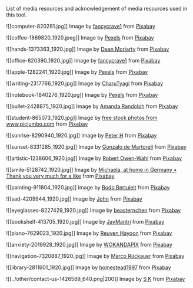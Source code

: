 List of media resources and acknowledgement of media resources used in this tool.

![[computer-820281.jpg]]
Image by <a href="https://pixabay.com/users/fancycrave1-1115284/?utm_source=link-attribution&utm_medium=referral&utm_campaign=image&utm_content=820281">fancycrave1</a> from <a href="https://pixabay.com//?utm_source=link-attribution&utm_medium=referral&utm_campaign=image&utm_content=820281">Pixabay</a>

![[coffee-1869820_1920.jpeg]]
Image by <a href="https://pixabay.com/users/pexels-2286921/?utm_source=link-attribution&utm_medium=referral&utm_campaign=image&utm_content=1869820">Pexels</a> from <a href="https://pixabay.com//?utm_source=link-attribution&utm_medium=referral&utm_campaign=image&utm_content=1869820">Pixabay</a>

![[hands-1373363_1920.jpg]]
Image by <a href="https://pixabay.com/users/terimakasih0-624267/?utm_source=link-attribution&utm_medium=referral&utm_campaign=image&utm_content=1373363">Dean Moriarty</a> from <a href="https://pixabay.com//?utm_source=link-attribution&utm_medium=referral&utm_campaign=image&utm_content=1373363">Pixabay</a>

![[office-820390_1920.jpg]]
Image by <a href="https://pixabay.com/users/fancycrave1-1115284/?utm_source=link-attribution&utm_medium=referral&utm_campaign=image&utm_content=820390">fancycrave1</a> from <a href="https://pixabay.com//?utm_source=link-attribution&utm_medium=referral&utm_campaign=image&utm_content=820390">Pixabay</a>


![[apple-1282241_1920.jpg]]
Image by <a href="https://pixabay.com/users/pexels-2286921/?utm_source=link-attribution&utm_medium=referral&utm_campaign=image&utm_content=1282241">Pexels</a> from <a href="https://pixabay.com//?utm_source=link-attribution&utm_medium=referral&utm_campaign=image&utm_content=1282241">Pixabay</a>



![[writing-2317766_1920.jpg]]
Image by <a href="https://pixabay.com/users/charutyagi-5337093/?utm_source=link-attribution&utm_medium=referral&utm_campaign=image&utm_content=2317766">CharuTyagi</a> from <a href="https://pixabay.com//?utm_source=link-attribution&utm_medium=referral&utm_campaign=image&utm_content=2317766">Pixabay</a>


![[notebook-1840276_1920.jpg]]
Image by <a href="https://pixabay.com/users/pexels-2286921/?utm_source=link-attribution&utm_medium=referral&utm_campaign=image&utm_content=1840276">Pexels</a> from <a href="https://pixabay.com//?utm_source=link-attribution&utm_medium=referral&utm_campaign=image&utm_content=1840276">Pixabay</a>


![[bullet-2428875_1920.jpg]]
Image by <a href="https://pixabay.com/users/rayedigitaldesigns-5446944/?utm_source=link-attribution&utm_medium=referral&utm_campaign=image&utm_content=2428875">Amanda Randolph</a> from <a href="https://pixabay.com//?utm_source=link-attribution&utm_medium=referral&utm_campaign=image&utm_content=2428875">Pixabay</a>

![[student-865073_1920.jpg]]
Image by <a href="https://pixabay.com/users/picjumbo_com-2130229/?utm_source=link-attribution&utm_medium=referral&utm_campaign=image&utm_content=865073">free stock photos from www.picjumbo.com</a> from <a href="https://pixabay.com//?utm_source=link-attribution&utm_medium=referral&utm_campaign=image&utm_content=865073">Pixabay</a>

![[sunrise-8290940_1920.jpg]]
Image by <a href="https://pixabay.com/users/tama66-1032521/?utm_source=link-attribution&utm_medium=referral&utm_campaign=image&utm_content=8290940">Peter H</a> from <a href="https://pixabay.com//?utm_source=link-attribution&utm_medium=referral&utm_campaign=image&utm_content=8290940">Pixabay</a>


![[sunset-8331285_1920.jpg]]
Image by <a href="https://pixabay.com/users/gonzavespa150-9804315/?utm_source=link-attribution&utm_medium=referral&utm_campaign=image&utm_content=8331285">Gonzalo de Martorell</a> from <a href="https://pixabay.com//?utm_source=link-attribution&utm_medium=referral&utm_campaign=image&utm_content=8331285">Pixabay</a>

![[artistic-1238606_1920.jpg]]
Image by <a href="https://pixabay.com/users/shutterbug75-2077322/?utm_source=link-attribution&utm_medium=referral&utm_campaign=image&utm_content=1238606">Robert Owen-Wahl</a> from <a href="https://pixabay.com//?utm_source=link-attribution&utm_medium=referral&utm_campaign=image&utm_content=1238606">Pixabay</a>

![[smile-5128742_1920.jpg]]
Image by <a href="https://pixabay.com/users/kranich17-11197573/?utm_source=link-attribution&utm_medium=referral&utm_campaign=image&utm_content=5128742">Michaela, at home in Germany • Thank you very much for a like</a> from <a href="https://pixabay.com//?utm_source=link-attribution&utm_medium=referral&utm_campaign=image&utm_content=5128742">Pixabay</a>

![[painting-911804_1920.jpg]]
Image by <a href="https://pixabay.com/users/bodobe-1222375/?utm_source=link-attribution&utm_medium=referral&utm_campaign=image&utm_content=911804">Bodo Bertuleit</a> from <a href="https://pixabay.com//?utm_source=link-attribution&utm_medium=referral&utm_campaign=image&utm_content=911804">Pixabay</a>

![[sad-4209944_1920.jpg]]
Image by <a href="https://pixabay.com/users/johnnaturephotos-11966122/?utm_source=link-attribution&utm_medium=referral&utm_campaign=image&utm_content=4209944">John</a> from <a href="https://pixabay.com//?utm_source=link-attribution&utm_medium=referral&utm_campaign=image&utm_content=4209944">Pixabay</a>

![[eyeglasses-8227429_1920.jpg]]
Image by <a href="https://pixabay.com/users/beasternchen-32364022/?utm_source=link-attribution&utm_medium=referral&utm_campaign=image&utm_content=8227429">beasternchen</a> from <a href="https://pixabay.com//?utm_source=link-attribution&utm_medium=referral&utm_campaign=image&utm_content=8227429">Pixabay</a>

![[bookshelf-413705_1920.jpg]]
Image by <a href="https://pixabay.com/users/jaymantri-362084/?utm_source=link-attribution&utm_medium=referral&utm_campaign=image&utm_content=413705">JayMantri</a> from <a href="https://pixabay.com//?utm_source=link-attribution&utm_medium=referral&utm_campaign=image&utm_content=413705">Pixabay</a>

![[piano-7629023_1920.jpg]]
Image by <a href="https://pixabay.com/users/oovstudio-7350213/?utm_source=link-attribution&utm_medium=referral&utm_campaign=image&utm_content=7629023">Reuven Hayoon</a> from <a href="https://pixabay.com//?utm_source=link-attribution&utm_medium=referral&utm_campaign=image&utm_content=7629023">Pixabay</a>

![[anxiety-2019928_1920.jpg]]
Image by <a href="https://pixabay.com/users/wokandapix-614097/?utm_source=link-attribution&utm_medium=referral&utm_campaign=image&utm_content=2019928">WOKANDAPIX</a> from <a href="https://pixabay.com//?utm_source=link-attribution&utm_medium=referral&utm_campaign=image&utm_content=2019928">Pixabay</a>


![[navigation-7320887_1920.jpg]]
Image by <a href="https://pixabay.com/users/orko46-16495679/?utm_source=link-attribution&utm_medium=referral&utm_campaign=image&utm_content=7320887">Marco Rückauer</a> from <a href="https://pixabay.com//?utm_source=link-attribution&utm_medium=referral&utm_campaign=image&utm_content=7320887">Pixabay</a>


![[library-2811601_1920.jpg]]
Image by <a href="https://pixabay.com/users/homestead1997-975467/?utm_source=link-attribution&utm_medium=referral&utm_campaign=image&utm_content=2811601">homestead1997</a> from <a href="https://pixabay.com//?utm_source=link-attribution&utm_medium=referral&utm_campaign=image&utm_content=2811601">Pixabay</a>

![[../other/contact-us-1426589_640.png|200]]
Image by <a href="https://pixabay.com/users/maklay62-182851/?utm_source=link-attribution&utm_medium=referral&utm_campaign=image&utm_content=1426589">S K</a> from <a href="https://pixabay.com//?utm_source=link-attribution&utm_medium=referral&utm_campaign=image&utm_content=1426589">Pixabay</a>